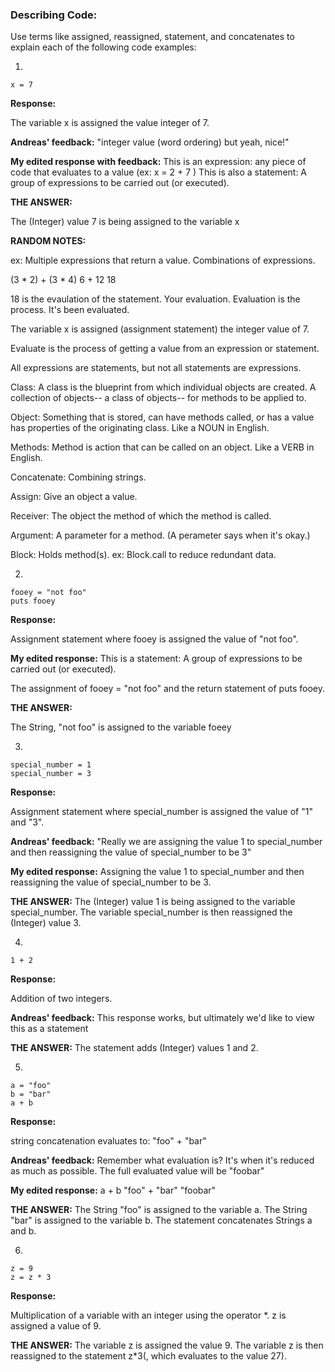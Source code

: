 ### Describing Code:

Use terms like assigned, reassigned, statement, and concatenates to explain each of the following code examples:

1)

```
x = 7
```

**Response:**

The variable x is assigned the value integer of 7.

**Andreas' feedback:**
"integer value (word ordering) but yeah, nice!"

**My edited response with feedback:**
This is an expression: any piece of code that evaluates to a value (ex: x = 2 + 7 )
This is also a statement: A group of expressions to be carried out (or executed).

**THE ANSWER:**

The (Integer) value 7 is being assigned to the variable x



**RANDOM NOTES:**

ex: Multiple expressions that return a value. Combinations of expressions.

(3 * 2) + (3 * 4)
     6  +  12
      18

18 is the evaulation of the statement. Your evaluation. Evaluation is the process. It's been evaluated.

The variable x is assigned (assignment statement) the integer value of 7.

Evaluate is the process of getting a value from an expression or statement.

All expressions are statements, but not all statements are expressions.

Class: A class is the blueprint from which individual objects are created.
A collection of objects-- a class of objects-- for methods to be applied to.

Object: Something that is stored, can have methods called, or has a value has properties of
the originating class. Like a NOUN in English.

Methods: Method is action that can be called on an object. Like a VERB in English.

Concatenate: Combining strings.

Assign: Give an object a value.

Receiver: The object the method of which the method is called.

Argument: A parameter for a method.
(A perameter says when it's okay.)

Block: Holds method(s). ex: Block.call to reduce redundant data.


2)

```
fooey = "not foo"
puts fooey
```

**Response:**

Assignment statement where fooey is assigned the value of "not foo".

**My edited response:**
This is a statement: A group of expressions to be carried out (or executed).

The assignment of fooey = "not foo" and the return statement of puts fooey.

**THE ANSWER:**

The String, "not foo" is assigned to the variable foeey

3)

```
special_number = 1
special_number = 3
```

**Response:**

Assignment statement where special_number is assigned the value of "1" and "3".

**Andreas' feedback:**
"Really we are assigning the value 1 to special_number and then reassigning the value of special_number to be 3"

**My edited response:**
Assigning the value 1 to special_number and then reassigning the value of special_number to be 3.

**THE ANSWER:**
The (Integer) value 1 is being assigned to the variable special_number. The variable special_number is then reassigned the (Integer) value 3.

4)

```
1 + 2
```
**Response:**

Addition of two integers.

**Andreas' feedback:**
This response works, but ultimately we'd like to view this as a statement

**THE ANSWER:**
The statement adds (Integer) values 1 and 2.


5)

```
a = "foo"
b = "bar"
a + b

```

**Response:**

string concatenation evaluates to:
"foo" + "bar"

**Andreas' feedback:**
Remember what evaluation is? It's when it's reduced as much as possible. The full evaluated value will be "foobar"

**My edited response:**
a + b
"foo" + "bar"
"foobar"

**THE ANSWER:**
The String "foo" is assigned to the variable a. The String "bar" is assigned to the variable b. The statement concatenates Strings a and b.

6)

```
z = 9
z = z * 3
```

**Response:**

Multiplication of a variable with an integer using the operator *.
z is assigned a value of 9.

**THE ANSWER:**
The variable z is assigned the value 9. The variable z is then reassigned to the statement z*3(, which evaluates to the value 27).
